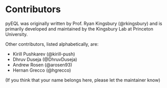 # Contributors

pyEQL was originally written by Prof. Ryan Kingsbury (@rkingsbury) and is primarily
developed and maintained by the Kingsbury Lab at Princeton University.

Other contributors, listed alphabetically, are:

* Kirill Pushkarev (@kirill-push)
* Dhruv Duseja (@DhruvDuseja)
* Andrew Rosen (@arosen93)
* Hernan Grecco (@hgrecco)

(If you think that your name belongs here, please let the maintainer know)
